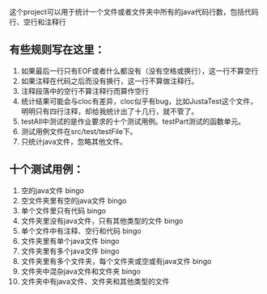 这个project可以用于统计一个文件或者文件夹中所有的java代码行数，包括代码行、空行和注释行

## 有些规则写在这里：

1. 如果最后一行只有EOF或者什么都没有（没有空格或换行），这一行不算空行
2. 如果注释在代码之后而没有换行，这一行不算做注释行。
3. 注释段落中的空行不算注释行而算作空行
4. 统计结果可能会与cloc有差异，cloc似乎有bug，比如JustaTest这个文件，明明只有四行注释，却给我统计出了十几行，就不管了。
5. testAll中测试的是作业要求的十个测试用例。testPart测试的函数单元。
6. 测试用例文件在src/test/testFile下。
7. 只统计java文件，忽略其他文件。

## 十个测试用例：
1. 空的java文件 bingo
2. 空文件夹里有空的java文件 bingo
3. 单个文件里只有代码 bingo 
4. 文件夹里没有java文件，只有其他类型的文件 bingo 
5. 单个文件中有注释、空行和代码 bingo
6. 文件夹里有单个java文件 bingo
7. 文件夹里有多个java文件 bingo
8. 文件夹里有多个文件夹，每个文件夹或空或有java文件 bingo
9. 文件夹中混杂java文件和文件夹 bingo
10. 文件夹中有java文件、文件夹和其他类型的文件 